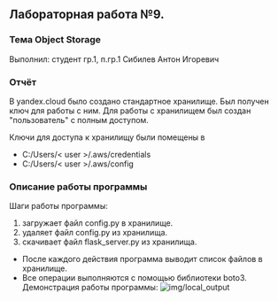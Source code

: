 ## Лабораторная работа №9.
### Тема Object Storage

Выполнил: студент гр.1, п.гр.1 Сибилев Антон Игоревич

### Отчёт
В yandex.cloud было создано стандартное хранилище.
Был получен ключ для работы с ним.
Для работы с хранилищем был создан "пользователь" с полным доступом.

Ключи для доступа к хранилищу были помещены в 
* C:/Users/< user >/.aws/credentials
* C:/Users/< user >/.aws/config

### Описание работы программы
Шаги работы программы:
1. загружает файл config.py в хранилище.
2. удаляет файл config.py из хранилища.
3. скачивает файл flask_server.py из хранилища.
* После каждого действия программа выводит список файлов в хранилище.
* Все операции выполняются с помощью библиотеки boto3.
Демонстрация работы программы:
![img/local_output](img/local_output.png)

